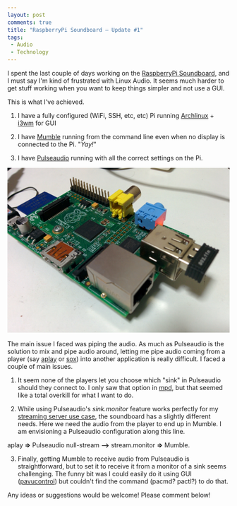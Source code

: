 ```yaml
---
layout: post
comments: true
title: "RaspberryPi Soundboard – Update #1"
tags:
 - Audio
 - Technology
---
```


I spent the last couple of days working on the [RaspberryPi Soundboard][0], and I must say I'm kind of frustrated with Linux Audio. It seems much harder to get stuff working when you want to keep things simpler and not use a GUI.

This is what I've achieved.

1. I have a fully configured (WiFi, SSH, etc, etc) Pi running [Archlinux][1] + [i3wm][2] for GUI

2. I have [Mumble][3] running from the command line even when no display is connected to the Pi. "_Yay!_"

3. I have [Pulseaudio][4] running with all the correct settings on the Pi.

![RaspberryPi](images/2014/02/IMG_20140203_212926.jpg)

The main issue I faced was piping the audio. As much as Pulseaudio is the solution to mix and pipe audio around, letting me pipe audio coming from a player (say [aplay][5] or [sox][6])  into another application is really difficult. I faced a couple of main issues.

1. It seem none of the players let you choose which "sink" in Pulseaudio should they connect to. I only saw that option in [mpd][7], but that seemed like a total overkill for what I want to do.

2. While using Pulseaudio's _sink.monitor_ feature works perfectly for my [streaming server use case][8], the soundboard has a slightly different needs. Here we need the audio from the player to end up in Mumble. I am envisioning a Pulseaudio configuration along this line.

aplay **=\>** Pulseaudio null-stream **--\>** stream.monitor **=\>** Mumble.

3. Finally, getting Mumble to receive audio from Pulseaudio is straightforward, but to set it to receive it from a monitor of a sink seems challenging. The funny bit was I could easily do it using GUI ([pavucontrol][9]) but couldn't find the command (pacmd? pactl?) to do that.

Any ideas or suggestions would be welcome! Please comment below!



[0]: http://chinpen.net/blog/raspberrypi-soundboard-intro/
[1]: http://archlinuxarm.org/packages
[2]: http://i3wm.org/docs/userguide.html
[3]: http://mumble.sourceforge.net
[4]: http://pulseaudio.org
[5]: http://alsa.opensrc.org/Aplay
[6]: http://sox.sourceforge.net/sox.html
[7]: http://mpd.wikia.com
[8]: http://chinpen.net/blog/streaming-audio/
[9]: http://freedesktop.org/software/pulseaudio/pavucontrol/
